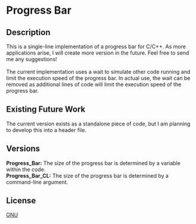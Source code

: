# Progress Bar
## Description
This is a single-line implementation of a progress bar for C/C++. As more applications arise, I will create more version in the future.
Feel free to send me any suggestions!<br /><br />
The current implementation uses a wait to simulate other code running and limit the execution speed of the progress bar. In actual use, the wait can be removed as additional lines of code will limit the execution speed of the progress bar.

## Existing Future Work
The current version exists as a standalone piece of code, but I am planning to develop this into a header file.

## Versions
**Progress_Bar:** The size of the progress bar is determined by a variable within the code.<br />
**Progress_Bar_CL:** The size of the progress bar is determined by a command-line argument.

## License
[GNU](https://choosealicense.com/licenses/gpl-3.0/)
